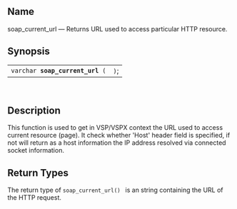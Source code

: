 <div>

<div>

</div>

<div>

## Name

soap_current_url — Returns URL used to access particular HTTP resource.

</div>

<div>

## Synopsis

<div>

|                                      |      |
|--------------------------------------|------|
| `varchar `**`soap_current_url`**` (` | `)`; |

<div>

 

</div>

</div>

</div>

<div>

## Description

This function is used to get in VSP/VSPX context the URL used to access
current resource (page). It check whether 'Host' header field is
specified, if not will return as a host information the IP address
resolved via connected socket information.

</div>

<div>

## Return Types

The return type of `soap_current_url() ` is an string containing the URL
of the HTTP request.

</div>

</div>
